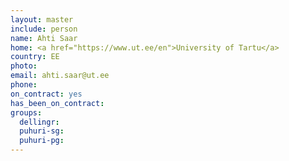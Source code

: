 ```yaml
---
layout: master
include: person
name: Ahti Saar
home: <a href="https://www.ut.ee/en">University of Tartu</a>
country: EE
photo:
email: ahti.saar@ut.ee
phone:
on_contract: yes
has_been_on_contract:
groups:
  dellingr:
  puhuri-sg:
  puhuri-pg:
---
```

